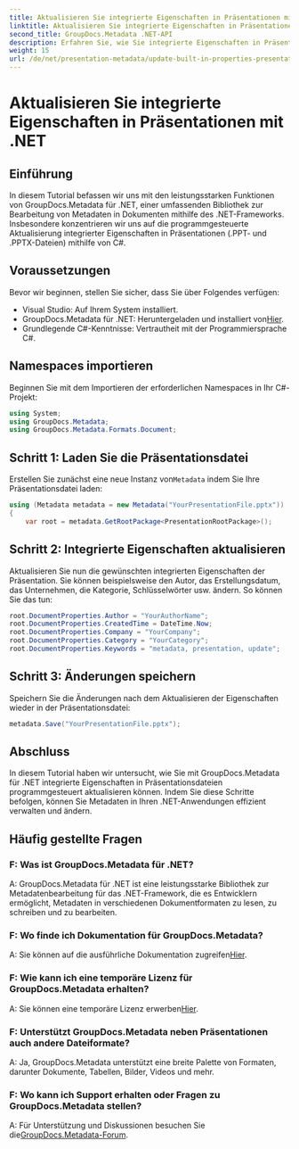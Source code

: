 ```yaml
---
title: Aktualisieren Sie integrierte Eigenschaften in Präsentationen mit .NET
linktitle: Aktualisieren Sie integrierte Eigenschaften in Präsentationen mit .NET
second_title: GroupDocs.Metadata .NET-API
description: Erfahren Sie, wie Sie integrierte Eigenschaften in Präsentationen mithilfe von .NET mit GroupDocs.Metadata, einer vielseitigen Bibliothek zur Metadatenbearbeitung, aktualisieren.
weight: 15
url: /de/net/presentation-metadata/update-built-in-properties-presentations/
---
```


# Aktualisieren Sie integrierte Eigenschaften in Präsentationen mit .NET

## Einführung
In diesem Tutorial befassen wir uns mit den leistungsstarken Funktionen von GroupDocs.Metadata für .NET, einer umfassenden Bibliothek zur Bearbeitung von Metadaten in Dokumenten mithilfe des .NET-Frameworks. Insbesondere konzentrieren wir uns auf die programmgesteuerte Aktualisierung integrierter Eigenschaften in Präsentationen (.PPT- und .PPTX-Dateien) mithilfe von C#.
## Voraussetzungen
Bevor wir beginnen, stellen Sie sicher, dass Sie über Folgendes verfügen:
- Visual Studio: Auf Ihrem System installiert.
-  GroupDocs.Metadata für .NET: Heruntergeladen und installiert von[Hier](https://releases.groupdocs.com/metadata/net/).
- Grundlegende C#-Kenntnisse: Vertrautheit mit der Programmiersprache C#.

## Namespaces importieren
Beginnen Sie mit dem Importieren der erforderlichen Namespaces in Ihr C#-Projekt:
```csharp
using System;
using GroupDocs.Metadata;
using GroupDocs.Metadata.Formats.Document;
```
## Schritt 1: Laden Sie die Präsentationsdatei
 Erstellen Sie zunächst eine neue Instanz von`Metadata` indem Sie Ihre Präsentationsdatei laden:
```csharp
using (Metadata metadata = new Metadata("YourPresentationFile.pptx"))
{
    var root = metadata.GetRootPackage<PresentationRootPackage>();
```
## Schritt 2: Integrierte Eigenschaften aktualisieren
Aktualisieren Sie nun die gewünschten integrierten Eigenschaften der Präsentation. Sie können beispielsweise den Autor, das Erstellungsdatum, das Unternehmen, die Kategorie, Schlüsselwörter usw. ändern. So können Sie das tun:
```csharp
root.DocumentProperties.Author = "YourAuthorName";
root.DocumentProperties.CreatedTime = DateTime.Now;
root.DocumentProperties.Company = "YourCompany";
root.DocumentProperties.Category = "YourCategory";
root.DocumentProperties.Keywords = "metadata, presentation, update";
```
## Schritt 3: Änderungen speichern
Speichern Sie die Änderungen nach dem Aktualisieren der Eigenschaften wieder in der Präsentationsdatei:
```csharp
metadata.Save("YourPresentationFile.pptx");
```

## Abschluss
In diesem Tutorial haben wir untersucht, wie Sie mit GroupDocs.Metadata für .NET integrierte Eigenschaften in Präsentationsdateien programmgesteuert aktualisieren können. Indem Sie diese Schritte befolgen, können Sie Metadaten in Ihren .NET-Anwendungen effizient verwalten und ändern.

## Häufig gestellte Fragen
### F: Was ist GroupDocs.Metadata für .NET?
A: GroupDocs.Metadata für .NET ist eine leistungsstarke Bibliothek zur Metadatenbearbeitung für das .NET-Framework, die es Entwicklern ermöglicht, Metadaten in verschiedenen Dokumentformaten zu lesen, zu schreiben und zu bearbeiten.
### F: Wo finde ich Dokumentation für GroupDocs.Metadata?
 A: Sie können auf die ausführliche Dokumentation zugreifen[Hier](https://tutorials.groupdocs.com/metadata/net/).
### F: Wie kann ich eine temporäre Lizenz für GroupDocs.Metadata erhalten?
 A: Sie können eine temporäre Lizenz erwerben[Hier](https://purchase.groupdocs.com/temporary-license/).
### F: Unterstützt GroupDocs.Metadata neben Präsentationen auch andere Dateiformate?
A: Ja, GroupDocs.Metadata unterstützt eine breite Palette von Formaten, darunter Dokumente, Tabellen, Bilder, Videos und mehr.
### F: Wo kann ich Support erhalten oder Fragen zu GroupDocs.Metadata stellen?
 A: Für Unterstützung und Diskussionen besuchen Sie die[GroupDocs.Metadata-Forum](https://forum.groupdocs.com/c/metadata/14).